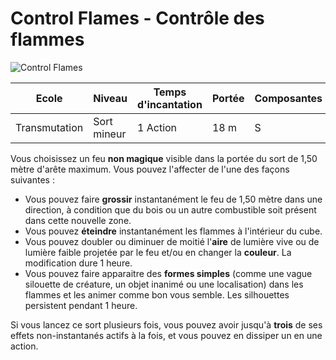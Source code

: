 # Control Flames - Contrôle des flammes

![Control Flames](../../_images/)

|Ecole|Niveau|Temps d'incantation|Portée|Composantes|Durée|
|-|-|-|-|-|-|
|Transmutation|Sort mineur|1 Action|18 m|S|Instantanée ou 1 h|

Vous choisissez un feu **non magique** visible dans la portée du sort de 1,50 mètre d'arête maximum. Vous pouvez l'affecter de l'une des façons suivantes :
* Vous pouvez faire **grossir** instantanément le feu de 1,50 mètre dans une direction, à condition que du bois ou un autre combustible soit présent dans cette nouvelle zone.
* Vous pouvez **éteindre** instantanément les flammes à l'intérieur du cube.
* Vous pouvez doubler ou diminuer de moitié l'**aire** de lumière vive ou de lumière faible projetée par le feu et/ou en changer la **couleur**. La modification dure 1 heure.
* Vous pouvez faire apparaitre des **formes simples** (comme une vague silouette de créature, un objet inanimé ou une localisation) dans les flammes et les animer comme bon vous semble. Les silhouettes persistent pendant 1 heure.

Si vous lancez ce sort plusieurs fois, vous pouvez avoir jusqu'à **trois** de ses effets non-instantanés actifs à la fois, et vous pouvez en dissiper un en une action.